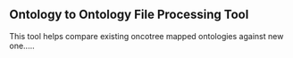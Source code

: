 ## Ontology to Ontology File Processing Tool

This tool helps compare existing oncotree mapped ontologies against new one.....